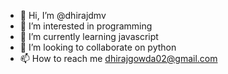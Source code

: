 - 👋 Hi, I’m @dhirajdmv
- 👀 I’m interested in programming
- 🌱 I’m currently learning javascript
- 💞️ I’m looking to collaborate on python
- 📫 How to reach me dhirajgowda02@gmail.com

<!---
dhirajdmv/dhirajdmv is a ✨ special ✨ repository because its `README.md` (this file) appears on your GitHub profile.
You can click the Preview link to take a look at your changes.
--->
